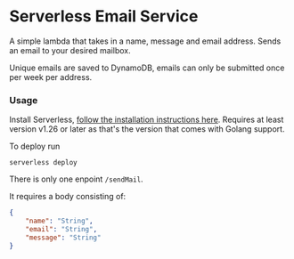 # Serverless Email Service

A simple lambda that takes in a name, message and email address.  Sends an email to your desired mailbox.

Unique emails are saved to DynamoDB, emails can only be submitted once per week per address.

### Usage

Install Serverless, [follow the installation instructions here](https://www.serverless.com/framework/docs/providers/aws/guide/installation/). Requires at least version v1.26 or later as that's the version that comes with Golang support. 

To deploy run

```serverless deploy```

There is only one enpoint ```/sendMail```.  

It requires a body consisting of:
```json
{
    "name": "String",
    "email": "String",
    "message": "String"
}
```
